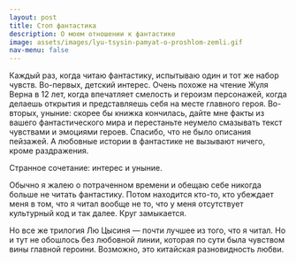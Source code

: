 ```yaml
---
layout: post
title: Стоп фантастика
description: О моем отношении к фантастике
image: assets/images/lyu-tsysin-pamyat-o-proshlom-zemli.gif
nav-menu: false
---
```


Каждый раз, когда читаю фантастику, испытываю один и тот же набор чувств. Во-первых, детский интерес. Очень похоже на чтение Жуля Верна в 12 лет, когда впечатляет смелость и героизм персонажей, когда делаешь открытия и представляешь себя на месте главного героя. Во-вторых, уныние: скорее бы книжка кончилась, дайте мне факты из вашего фантастического мира и перестаньте неумело смазывать текст чувствами и эмоциями героев. Спасибо, что не было описания пейзажей. А любовные истории в фантастике не вызывают ничего, кроме раздражения.

Странное сочетание: интерес и уныние.

Обычно я жалею о потраченном времени и обещаю себе никогда больше не читать фантастику. Потом находится кто-то, кто убеждает меня в том, что я читал вообще не то, что у меня отсутствует культурный код и так далее. Круг замыкается.

Но все же трилогия Лю Цысиня — почти лучшее из того, что я читал. Но и тут не обошлось без любовной линии, которая по сути была чувством вины главной героини. Возможно, это китайская разновидность любви.

